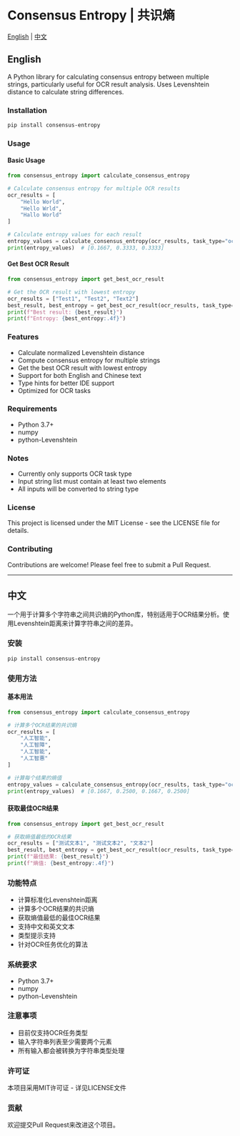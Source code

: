 # Consensus Entropy | 共识熵

[English](#english) | [中文](#chinese)

<a name="english"></a>
## English

A Python library for calculating consensus entropy between multiple strings, particularly useful for OCR result analysis. Uses Levenshtein distance to calculate string differences.

### Installation

```bash
pip install consensus-entropy
```

### Usage

#### Basic Usage

```python
from consensus_entropy import calculate_consensus_entropy

# Calculate consensus entropy for multiple OCR results
ocr_results = [
    "Hello World",
    "Hello Wrld",
    "Hallo World"
]

# Calculate entropy values for each result
entropy_values = calculate_consensus_entropy(ocr_results, task_type="ocr")
print(entropy_values)  # [0.1667, 0.3333, 0.3333]
```

#### Get Best OCR Result

```python
from consensus_entropy import get_best_ocr_result

# Get the OCR result with lowest entropy
ocr_results = ["Test1", "Test2", "Text2"]
best_result, best_entropy = get_best_ocr_result(ocr_results, task_type="ocr")
print(f"Best result: {best_result}")
print(f"Entropy: {best_entropy:.4f}")
```

### Features

- Calculate normalized Levenshtein distance
- Compute consensus entropy for multiple strings
- Get the best OCR result with lowest entropy
- Support for both English and Chinese text
- Type hints for better IDE support
- Optimized for OCR tasks

### Requirements

- Python 3.7+
- numpy
- python-Levenshtein

### Notes

- Currently only supports OCR task type
- Input string list must contain at least two elements
- All inputs will be converted to string type

### License

This project is licensed under the MIT License - see the LICENSE file for details.

### Contributing

Contributions are welcome! Please feel free to submit a Pull Request.

---

<a name="chinese"></a>
## 中文

一个用于计算多个字符串之间共识熵的Python库，特别适用于OCR结果分析。使用Levenshtein距离来计算字符串之间的差异。

### 安装

```bash
pip install consensus-entropy
```

### 使用方法

#### 基本用法

```python
from consensus_entropy import calculate_consensus_entropy

# 计算多个OCR结果的共识熵
ocr_results = [
    "人工智能",
    "人工智障",
    "人工智能",
    "人工智惠"
]

# 计算每个结果的熵值
entropy_values = calculate_consensus_entropy(ocr_results, task_type="ocr")
print(entropy_values)  # [0.1667, 0.2500, 0.1667, 0.2500]
```

#### 获取最佳OCR结果

```python
from consensus_entropy import get_best_ocr_result

# 获取熵值最低的OCR结果
ocr_results = ["测试文本1", "测试文本2", "文本2"]
best_result, best_entropy = get_best_ocr_result(ocr_results, task_type="ocr")
print(f"最佳结果: {best_result}")
print(f"熵值: {best_entropy:.4f}")
```

### 功能特点

- 计算标准化Levenshtein距离
- 计算多个OCR结果的共识熵
- 获取熵值最低的最佳OCR结果
- 支持中文和英文文本
- 类型提示支持
- 针对OCR任务优化的算法

### 系统要求

- Python 3.7+
- numpy
- python-Levenshtein

### 注意事项

- 目前仅支持OCR任务类型
- 输入字符串列表至少需要两个元素
- 所有输入都会被转换为字符串类型处理

### 许可证

本项目采用MIT许可证 - 详见LICENSE文件

### 贡献

欢迎提交Pull Request来改进这个项目。 